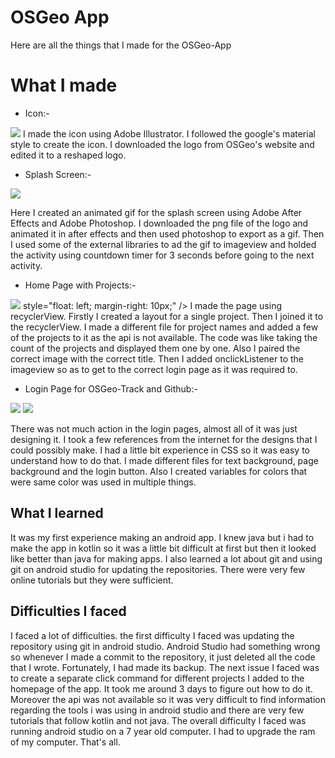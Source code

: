 # OSGeo App

Here are all the things that I made for the OSGeo-App

# What I made

- Icon:-

![](https://github.com/TanvirSingh007/OSGeo-App/blob/master/screenshots%20for%20readme/icon.png?raw=true)
I made the icon using Adobe Illustrator. I followed the google's material style to create the icon. I downloaded the logo from OSGeo's website and edited it to a reshaped logo.


- Splash Screen:-

 ![](https://github.com/TanvirSingh007/OSGeo-App/blob/master/screenshots%20for%20readme/splash_screen.png?raw=true)

Here I created an animated gif for the splash screen using Adobe After Effects and Adobe Photoshop. I downloaded the png file of the logo and animated it in after effects and then used photoshop to export as a gif. Then I used some of the external libraries to ad the gif to imageview and holded the activity using countdown timer for 3 seconds before going to the next activity.


- Home Page with Projects:-

![](https://github.com/TanvirSingh007/OSGeo-App/blob/master/screenshots%20for%20readme/home_page.png?raw=true)
style="float: left; margin-right: 10px;" />
I made the page using recyclerView. Firstly I created a layout for a single project. Then I joined it to the recyclerView. I made a different file for project names and added a few of the projects to it as the api is not available. The code was like taking the count of the projects and displayed them one by one. Also I paired the correct image with the correct title. Then I added onclickListener to the imageview so as to get to the correct login page as it was required to.


- Login Page for OSGeo-Track and Github:-

![](https://github.com/TanvirSingh007/OSGeo-App/blob/master/screenshots%20for%20readme/login_1.png?raw=true)
![](https://github.com/TanvirSingh007/OSGeo-App/blob/master/screenshots%20for%20readme/login_2.png?raw=true)

There was not much action in the login pages, almost all of it was just designing it. I took a few references from the internet for the designs that I could possibly make. I had a little bit experience in CSS so it was easy to understand how to do that. I made different files for text background, page background and the login button. Also I created variables for colors that were same color was used in multiple things.

## What I learned

It was my first experience making an android app. I knew java but i had to make the app in kotlin so it was a little bit difficult at first but then it looked like better than java for making apps. I also learned a lot about git and using git on android studio for updating the repositories. There were very few online tutorials but they were sufficient.

## Difficulties I faced

I faced a lot of difficulties. the first difficulty I faced was updating the repository using git in android studio. Android Studio had something wrong so whenever I made a commit to the repository, it just deleted all the code that I wrote. Fortunately, I had made its backup. The next issue I faced was to create a separate click command for different projects I added to the homepage of the app. It took me around 3 days to figure out how to do it. Moreover the api was not available so it was very difficult to find information regarding the tools i was using in android studio and there are very few tutorials that follow kotlin and not java. The overall difficulty I faced was running android studio on a 7 year old computer. I had to upgrade the ram of my computer. That's all.
